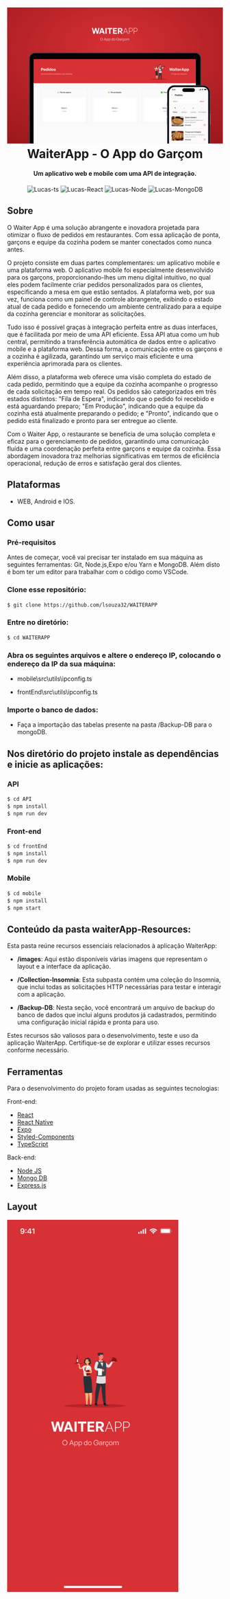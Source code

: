 
<h1 align="center">
  <br>
  <a><img src="waiterApp-Resources/images/WaiterApp.png" alt="WaiterApp"></a>
  <br>
  WaiterApp - O App do Garçom
  <br>
</h1>

<h4 align="center">Um aplicativo web e mobile com uma API de integração.</h4>

<p align="center">
	<img align="center" alt="Lucas-ts" height="30" width="40" src="https://cdn.jsdelivr.net/gh/devicons/devicon/icons/typescript/typescript-original.svg" />
	<img align="center" alt="Lucas-React" height="30" width="40" src="https://cdn.jsdelivr.net/gh/devicons/devicon/icons/react/react-original-wordmark.svg">  
	<img align="center" alt="Lucas-Node" height="30" width="40" src="https://cdn.jsdelivr.net/gh/devicons/devicon/icons/nodejs/nodejs-original.svg">
	<img align="center" alt="Lucas-MongoDB" height="30" width="40" src="https://cdn.jsdelivr.net/gh/devicons/devicon/icons/mongodb/mongodb-plain-wordmark.svg">	
</p>


## Sobre

O Waiter App é uma solução abrangente e inovadora projetada para otimizar o fluxo de pedidos em restaurantes. Com essa aplicação de ponta, garçons e equipe da cozinha podem se manter conectados como nunca antes.

O projeto consiste em duas partes complementares: um aplicativo mobile e uma plataforma web. O aplicativo mobile foi especialmente desenvolvido para os garçons, proporcionando-lhes um menu digital intuitivo, no qual eles podem facilmente criar pedidos personalizados para os clientes, especificando a mesa em que estão sentados. A plataforma web, por sua vez, funciona como um painel de controle abrangente, exibindo o estado atual de cada pedido e fornecendo um ambiente centralizado para a equipe da cozinha gerenciar e monitorar as solicitações.

Tudo isso é possível graças à integração perfeita entre as duas interfaces, que é facilitada por meio de uma API eficiente. Essa API atua como um hub central, permitindo a transferência automática de dados entre o aplicativo mobile e a plataforma web. Dessa forma, a comunicação entre os garçons e a cozinha é agilizada, garantindo um serviço mais eficiente e uma experiência aprimorada para os clientes.

Além disso, a plataforma web oferece uma visão completa do estado de cada pedido, permitindo que a equipe da cozinha acompanhe o progresso de cada solicitação em tempo real. Os pedidos são categorizados em três estados distintos: "Fila de Espera", indicando que o pedido foi recebido e está aguardando preparo; "Em Produção", indicando que a equipe da cozinha está atualmente preparando o pedido; e "Pronto", indicando que o pedido está finalizado e pronto para ser entregue ao cliente.

Com o Waiter App, o restaurante se beneficia de uma solução completa e eficaz para o gerenciamento de pedidos, garantindo uma comunicação fluída e uma coordenação perfeita entre garçons e equipe da cozinha. Essa abordagem inovadora traz melhorias significativas em termos de eficiência operacional, redução de erros e satisfação geral dos clientes.


## Plataformas
  - WEB, Android e IOS.

## Como usar

### Pré-requisitos
Antes de começar, você vai precisar ter instalado em sua máquina as seguintes ferramentas: Git, Node.js,Expo e/ou Yarn e MongoDB. Além disto é bom ter um editor para trabalhar com o código como VSCode.


### Clone esse repositório:
```bash
$ git clone https://github.com/lsouza32/WAITERAPP
```

### Entre no diretório:
```bash
$ cd WAITERAPP
```
### Abra os seguintes arquivos e altere o endereço IP, colocando o endereço da IP da sua máquina:
- mobile\src\utils\ipconfig.ts

- frontEnd\src\utils\ipconfig.ts

### Importe o banco de dados:
- Faça a importação das tabelas presente na pasta /Backup-DB para o mongoDB.

## Nos diretório do projeto instale as dependências e inicie as aplicações:

### API
```bash
$ cd API
$ npm install
$ npm run dev
```

### Front-end
```bash
$ cd frontEnd
$ npm install
$ npm run dev
```

### Mobile
```bash
$ cd mobile
$ npm install
$ npm start
```

## Conteúdo da pasta waiterApp-Resources:

Esta pasta reúne recursos essenciais relacionados à aplicação WaiterApp:

- **/images**: Aqui estão disponíveis várias imagens que representam o layout e a interface da aplicação.

- **/Collection-Insomnia**: Esta subpasta contém uma coleção do Insomnia, que inclui todas as solicitações HTTP necessárias para testar e interagir com a aplicação.

- **/Backup-DB**: Nesta seção, você encontrará um arquivo de backup do banco de dados que inclui alguns produtos já cadastrados, permitindo uma configuração inicial rápida e pronta para uso.

Estes recursos são valiosos para o desenvolvimento, teste e uso da aplicação WaiterApp. Certifique-se de explorar e utilizar esses recursos conforme necessário.


## Ferramentas

Para o desenvolvimento do projeto foram usadas as seguintes tecnologias:

Front-end:
- [React](https://react.dev/)
- [React Native](https://reactnative.dev/)
- [Expo](https://expo.dev/)
- [Styled-Components](https://styled-components.com/)
- [TypeScript](https://www.typescriptlang.org/)

Back-end:
- [Node JS](https://nodejs.org/en)
- [Mongo DB](https://www.mongodb.com/)
- [Express.js](https://expressjs.com/pt-br/)

## Layout

![screenshot](/waiterApp-Resources/images/waiter.gif)

